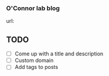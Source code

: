 ### O'Connor lab blog

url: 

## TODO

- [ ] Come up with a title and description
- [ ] Custom domain
- [ ] Add tags to posts
